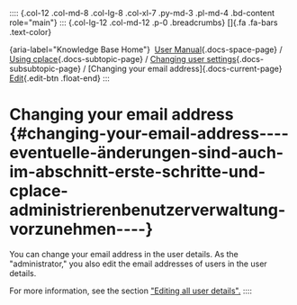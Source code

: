 :::: {.col-12 .col-md-8 .col-lg-8 .col-xl-7 .py-md-3 .pl-md-4 .bd-content role="main"}
::: {.col-lg-12 .col-md-12 .p-0 .breadcrumbs}
[]{.fa .fa-bars .text-color}

[](https://docs.cplace.io/){aria-label="Knowledge Base Home"}  [User
Manual](/user-manual-en/){.docs-space-page} / [Using
cplace](/user-manual-en/cplace-anwenden/){.docs-subtopic-page} /
[Changing user
settings](/user-manual-en/cplace-anwenden/benutzereinstellungen-aendern/){.docs-subsubtopic-page}
/ [Changing your email address]{.docs-current-page} [
Edit](https://github.com/collaborationfactory/cplace-doc-user-enu/blob/release/25.2/cplace-anwenden/benutzereinstellungen-aendern/emailadresse-aendern.md){.edit-btn
.float-end}
:::

# Changing your email address {#changing-your-email-address----eventuelle-änderungen-sind-auch-im-abschnitt-erste-schritte-und-cplace-administrierenbenutzerverwaltung-vorzunehmen----}

You can change your email address in the user details. As the
"administrator," you also edit the email addresses of users in the user
details.

For more information, see the section ["Editing all user
details".](/user-manual-en/cplace-anwenden/benutzereinstellungen-aendern/alle-benutzerdetails-bearbeiten/)
::::
